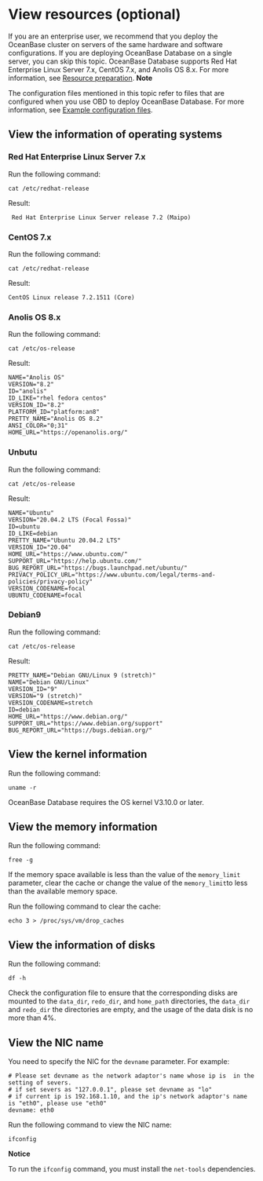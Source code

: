 View resources (optional) 
==============================================



If you are an enterprise user, we recommend that you deploy the OceanBase cluster on servers of the same hardware and software configurations. If you are deploying OceanBase Database on a single server, you can skip this topic. OceanBase Database supports Red Hat Enterprise Linux Server 7.x, CentOS 7.x, and Anolis OS 8.x. For more information, see [Resource preparation](/en-US/4.installation-and-deployment/3.resource-preparation.md). 
**Note**



The configuration files mentioned in this topic refer to files that are configured when you use OBD to deploy OceanBase Database. For more information, see [Example configuration files](https://github.com/oceanbase/obdeploy/tree/master/example).

View the information of operating systems 
--------------------------------------------------------------

### Red Hat Enterprise Linux Server 7.x 

Run the following command:

```unknow
cat /etc/redhat-release
```



Result:

```unknow
 Red Hat Enterprise Linux Server release 7.2 (Maipo)
```



### CentOS 7.x 

Run the following command:

```unknow
cat /etc/redhat-release
```



Result:

```unknow
CentOS Linux release 7.2.1511 (Core)
```



### Anolis OS 8.x 

Run the following command:

```unknow
cat /etc/os-release
```



Result:

```unknow
NAME="Anolis OS"
VERSION="8.2"
ID="anolis"
ID_LIKE="rhel fedora centos"
VERSION_ID="8.2"
PLATFORM_ID="platform:an8"
PRETTY_NAME="Anolis OS 8.2"
ANSI_COLOR="0;31"
HOME_URL="https://openanolis.org/"
```



### Unbutu 

Run the following command:

```unknow
cat /etc/os-release
```



Result:

```unknow
NAME="Ubuntu"
VERSION="20.04.2 LTS (Focal Fossa)"
ID=ubuntu
ID_LIKE=debian
PRETTY_NAME="Ubuntu 20.04.2 LTS"
VERSION_ID="20.04"
HOME_URL="https://www.ubuntu.com/"
SUPPORT_URL="https://help.ubuntu.com/"
BUG_REPORT_URL="https://bugs.launchpad.net/ubuntu/"
PRIVACY_POLICY_URL="https://www.ubuntu.com/legal/terms-and-policies/privacy-policy"
VERSION_CODENAME=focal
UBUNTU_CODENAME=focal
```



### Debian9 

Run the following command:

```unknow
cat /etc/os-release
```



Result:

```unknow
PRETTY_NAME="Debian GNU/Linux 9 (stretch)"
NAME="Debian GNU/Linux"
VERSION_ID="9"
VERSION="9 (stretch)"
VERSION_CODENAME=stretch
ID=debian
HOME_URL="https://www.debian.org/"
SUPPORT_URL="https://www.debian.org/support"
BUG_REPORT_URL="https://bugs.debian.org/"
```



View the kernel information 
------------------------------------------------

Run the following command:

```unknow
uname -r 
```



OceanBase Database requires the OS kernel V3.10.0 or later.

View the memory information 
------------------------------------------------

Run the following command:

```unknow
free -g
```



If the memory space available is less than the value of the `memory_limit` parameter, clear the cache or change the value of the `memory_limit`to less than the available memory space.

Run the following command to clear the cache:

```unknow
echo 3 > /proc/sys/vm/drop_caches
```



View the information of disks 
--------------------------------------------------

Run the following command:

```unknow
df -h
```



Check the configuration file to ensure that the corresponding disks are mounted to the `data_dir`, `redo_dir`, and `home_path` directories, the `data_dir` and `redo_dir` the directories are empty, and the usage of the data disk is no more than 4%.

View the NIC name 
--------------------------------------

You need to specify the NIC for the `devname` parameter. For example:

```unknow
# Please set devname as the network adaptor's name whose ip is  in the setting of severs.
# if set severs as "127.0.0.1", please set devname as "lo"
# if current ip is 192.168.1.10, and the ip's network adaptor's name is "eth0", please use "eth0"
devname: eth0
```



Run the following command to view the NIC name:

```unknow
ifconfig
```


**Notice**



To run the `ifconfig` command, you must install the `net-tools` dependencies.























